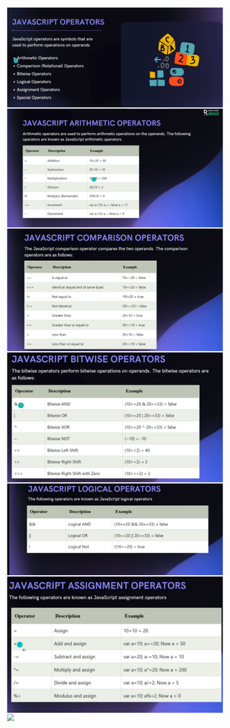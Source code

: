 <img src="img/Screenshot_1.png"><br>
<img src="img/Screenshot_2.png"><br>
<img src="img/Screenshot_3.png"><br>
<img src="img/Screenshot_4.png"><br>
<img src="img/Screenshot_5.png"><br>
<img src="img/Screenshot_6.png"><br>
<img src="img/Screenshot_7.png"><br>
